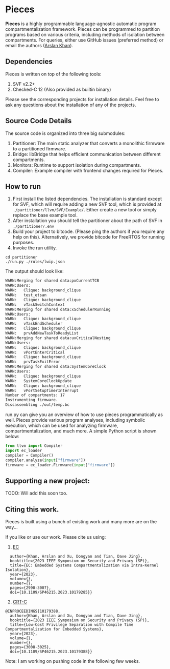 # Pieces
**Pieces** is a highly programmable language-agnostic automatic program compartmentalization framework. Pieces can be programmed to partition programs based on various criteria, including methods of isolation between compartments. For queries, either use GitHub issues (preferred method) or email the authors ([Arslan Khan](mailto:khan253@purdue.edu?subject=[GitHub]%20Source%20Han%20Sans)).


## Dependencies
Pieces is written on top of the following tools:
1. SVF v2.2+
1. Checked-C 12 (Also provided as builtin binary)

Please see the corresponding projects for installation details. Feel free to ask any questions about the installation of any of the projects.

## Source Code Details
The source code is organized into three big submodules:

1. Partitioner: The main static analyzer that converts a monolithic firmware to a partitioned firmware.
2. Bridge: libBridge that helps efficient communication between different compartments.
3. Monitors: Runtime to support isolation during compartments. 
4. Compiler: Example compiler with frontend changes required for Pieces.

## How to run
1. First install the listed dependencies. The installation is standard except for SVF, which will require adding a new SVF tool, which is provided at  ```./partitioner/llvm/SVF/Example/```. Either create a new tool or simply replace the base example tool.
2. After installation you should tell the partitioner about the path of SVF in ```./partitioner/.env```
3. Build your project to bitcode. (Please ping the authors if you require any help on this). Alternatively, we provide bitcode for FreeRTOS for running purposes.
4. Invoke the run utility.
```
cd partitioner
./run.py ./rules/lwip.json
```
The output should look like:
```bash
WARN:Merging for shared data:pxCurrentTCB
WARN:Users:
WARN:	Clique: background_clique
WARN:	test_etsan
WARN:	Clique: background_clique
WARN:	vTaskSwitchContext
WARN:Merging for shared data:xSchedulerRunning
WARN:Users:
WARN:	Clique: background_clique
WARN:	vTaskEndScheduler
WARN:	Clique: background_clique
WARN:	prvAddNewTaskToReadyList
WARN:Merging for shared data:uxCriticalNesting
WARN:Users:
WARN:	Clique: background_clique
WARN:	vPortEnterCritical
WARN:	Clique: background_clique
WARN:	prvTaskExitError
WARN:Merging for shared data:SystemCoreClock
WARN:Users:
WARN:	Clique: background_clique
WARN:	SystemCoreClockUpdate
WARN:	Clique: background_clique
WARN:	vPortSetupTimerInterrupt
Number of compartments: 17
Instrumenting firmware.
Dissassembling ./out/temp.bc
```
run.py can give you an overview of how to use pieces programmatically as well. Pieces provide various program analyses, including symbolic execution, which can be used for analyzing firmware, compartmentalization, and much more. A simple Python script is shown below:
```python 
from llvm import Compiler
import ec_loader
compiler = Compiler()
compiler.analyze(input["firmware"])
firmware = ec_loader.Firmware(input["firmware"])
```

## Supporting a new project:
TODO: Will add this soon too. 

## Citing this work.
Pieces is built using a bunch of existing work and many more are on the way...

If you like or use our work. Please cite us using:
1. [EC](https://ieeexplore.ieee.org/document/10179285)
```@INPROCEEDINGS{10179285,
  author={Khan, Arslan and Xu, Dongyan and Tian, Dave Jing},
  booktitle={2023 IEEE Symposium on Security and Privacy (SP)}, 
  title={EC: Embedded Systems Compartmentalization via Intra-Kernel Isolation}, 
  year={2023},
  volume={},
  number={},
  pages={2990-3007},
  doi={10.1109/SP46215.2023.10179285}}

```
2. [CRT-C](https://ieeexplore.ieee.org/document/10179388)
```
@INPROCEEDINGS{10179388,
  author={Khan, Arslan and Xu, Dongyan and Tian, Dave Jing},
  booktitle={2023 IEEE Symposium on Security and Privacy (SP)}, 
  title={Low-Cost Privilege Separation with Compile Time Compartmentalization for Embedded Systems}, 
  year={2023},
  volume={},
  number={},
  pages={3008-3025},
  doi={10.1109/SP46215.2023.10179388}}

```




Note: I am working on pushing code in the following few weeks.
